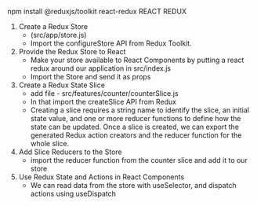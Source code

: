 npm install @reduxjs/toolkit react-redux
REACT REDUX

1. Create a Redux Store​
   - (src/app/store.js)
   - Import the configureStore API from Redux Toolkit.
2. Provide the Redux Store to React​
   - Make your store available to React Components by putting a react redux <Provider> around our application in src/index.js
   - Import the Store and send it as props
3. Create a Redux State Slice​
   - add file - src/features/counter/counterSlice.js
   - In that import the createSlice API from Redux
   - Creating a slice requires a string name to identify the slice, an initial state value, and one or more reducer functions to define how the state can be updated. Once a slice is created, we can export the generated Redux action creators and the reducer function for the whole slice.
4. Add Slice Reducers to the Store​
   - import the reducer function from the counter slice and add it to our store
5. Use Redux State and Actions in React Components​
   - We can read data from the store with useSelector, and dispatch actions using useDispatch
